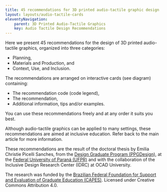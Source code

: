 ```yaml
---
title: 45 recommendations for 3D printed audio-tactile graphic design
layout: layouts/audio-tactile-cards
eleventyNavigation:
    parent: 3D Printed Audio-Tactile Graphics
    key: Audio Tactile Design Recommendations
---
```


<div class="audio-tactile__intro">

Here we present 45 recommendations for the design of 3D printed audio-tactile graphics, organized into three categories:

- Planning,
- Materials and Production, and
- Context, Use, and Inclusion.

The recommendations are arranged on interactive cards (see diagram) containing:

- The recommendation code (code legend),
- The recommendation,
- Additional information, tips and/or examples.

You can use these recommendations freely and at any order it suits you best.

Although audio-tactile graphics can be applied to many settings, these recommendations are aimed at inclusive education.
Refer back to the main article for more information.

</div>

<div class="audio-tactile__credits">

These recommendations are the result of the doctoral thesis by Emilia Christie Picelli Sanches, from the
[Design Graduate Program (PPGDesign)](http://www.prppg.ufpr.br/site/ppgdesign/pb/), at the
[Federal University of Paraná (UFPR)](https://www.ufpr.br/portalufpr/) and with the collaboration of the Inclusive Design
Research Center (IDRC) at OCAD University.

The research was funded by the [Brazilian Federal Foundation for Support and Evaluation of Graduate Education (CAPES)](https://www.gov.br/capes/pt-br).
Licensed under Creative Commons Attribution 4.0.

</div>
